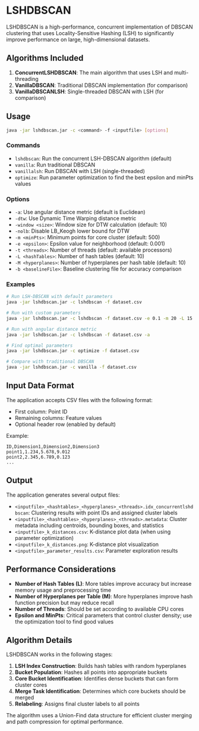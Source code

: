 # LSHDBSCAN

LSHDBSCAN is a high-performance, concurrent implementation of DBSCAN clustering that uses Locality-Sensitive Hashing (LSH) to significantly improve performance on large, high-dimensional datasets.

## Algorithms Included

1. **ConcurrentLSHDBSCAN**: The main algorithm that uses LSH and multi-threading
2. **VanillaDBSCAN**: Traditional DBSCAN implementation (for comparison)
3. **VanillaDBSCANLSH**: Single-threaded DBSCAN with LSH (for comparison)

## Usage

```bash
java -jar lshdbscan.jar -c <command> -f <inputfile> [options]
```

### Commands

- `lshdbscan`: Run the concurrent LSH-DBSCAN algorithm (default)
- `vanilla`: Run traditional DBSCAN
- `vanillalsh`: Run DBSCAN with LSH (single-threaded)
- `optimize`: Run parameter optimization to find the best epsilon and minPts values

### Options

- `-a`: Use angular distance metric (default is Euclidean)
- `-dtw`: Use Dynamic Time Warping distance metric
- `-window <size>`: Window size for DTW calculation (default: 10)
- `-nolb`: Disable LB_Keogh lower bound for DTW
- `-m <minPts>`: Minimum points for core cluster (default: 500)
- `-e <epsilon>`: Epsilon value for neighborhood (default: 0.001)
- `-t <threads>`: Number of threads (default: available processors)
- `-L <hashTables>`: Number of hash tables (default: 10)
- `-M <hyperplanes>`: Number of hyperplanes per hash table (default: 10)
- `-b <baselineFile>`: Baseline clustering file for accuracy comparison

### Examples

```bash
# Run LSH-DBSCAN with default parameters
java -jar lshdbscan.jar -c lshdbscan -f dataset.csv

# Run with custom parameters
java -jar lshdbscan.jar -c lshdbscan -f dataset.csv -e 0.1 -m 20 -L 15 -M 12 -t 8

# Run with angular distance metric
java -jar lshdbscan.jar -c lshdbscan -f dataset.csv -a

# Find optimal parameters
java -jar lshdbscan.jar -c optimize -f dataset.csv

# Compare with traditional DBSCAN
java -jar lshdbscan.jar -c vanilla -f dataset.csv
```

## Input Data Format

The application accepts CSV files with the following format:

- First column: Point ID
- Remaining columns: Feature values
- Optional header row (enabled by default)

Example:
```
ID,Dimension1,Dimension2,Dimension3
point1,1.234,5.678,9.012
point2,2.345,6.789,0.123
...
```

## Output

The application generates several output files:

- `<inputfile>_<hashtables>_<hyperplanes>_<threads>.idx_concurrentlshdbscan`: Clustering results with point IDs and assigned cluster labels
- `<inputfile>_<hashtables>_<hyperplanes>_<threads>.metadata`: Cluster metadata including centroids, bounding boxes, and statistics
- `<inputfile>_k_distances.csv`: K-distance plot data (when using parameter optimization)
- `<inputfile>_k_distances.png`: K-distance plot visualization
- `<inputfile>_parameter_results.csv`: Parameter exploration results

## Performance Considerations

- **Number of Hash Tables (L)**: More tables improve accuracy but increase memory usage and preprocessing time
- **Number of Hyperplanes per Table (M)**: More hyperplanes improve hash function precision but may reduce recall
- **Number of Threads**: Should be set according to available CPU cores
- **Epsilon and MinPts**: Critical parameters that control cluster density; use the optimization tool to find good values

## Algorithm Details

LSHDBSCAN works in the following stages:

1. **LSH Index Construction**: Builds hash tables with random hyperplanes
2. **Bucket Population**: Hashes all points into appropriate buckets
3. **Core Bucket Identification**: Identifies dense buckets that can form cluster cores
4. **Merge Task Identification**: Determines which core buckets should be merged
5. **Relabeling**: Assigns final cluster labels to all points

The algorithm uses a Union-Find data structure for efficient cluster merging and path compression for optimal performance.